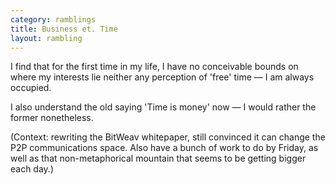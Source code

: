 ```yaml
---
category: ramblings
title: Business et. Time
layout: rambling
---
```

I find that for the first time in my life, I have no conceivable bounds on where my interests lie neither any perception of 'free' time — I am always occupied.

I also understand the old saying 'Time is money' now — I would rather the former nonetheless.

(Context: rewriting the BitWeav whitepaper, still convinced it can change the P2P communications space. Also have a bunch of work to do by Friday, as well as that non-metaphorical mountain that seems to be getting bigger each day.)
